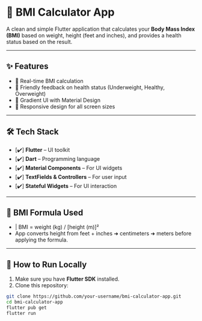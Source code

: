 # 🧮 BMI Calculator App

A clean and simple Flutter application that calculates your **Body Mass Index (BMI)** based on weight, height (feet and inches), and provides a health status based on the result.

---

## ✨ Features

- 🚀 Real-time BMI calculation
- 💬 Friendly feedback on health status (Underweight, Healthy, Overweight)
- 🎨 Gradient UI with Material Design
- 📱 Responsive design for all screen sizes

---

## 🛠️ Tech Stack

- [✔️] **Flutter** – UI toolkit
- [✔️] **Dart** – Programming language
- [✔️] **Material Components** – For UI widgets
- [✔️] **TextFields & Controllers** – For user input
- [✔️] **Stateful Widgets** – For UI interaction

---
## 🧠 BMI Formula Used

- | BMI = weight (kg) / [height (m)]²
- App converts height from feet + inches ➜ centimeters ➜ meters before applying the formula.

---

## 🚀 How to Run Locally

1. Make sure you have **Flutter SDK** installed.
2. Clone this repository:

```bash
git clone https://github.com/your-username/bmi-calculator-app.git
cd bmi-calculator-app
flutter pub get
flutter run


